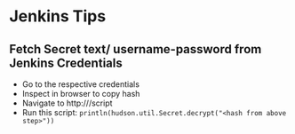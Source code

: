 # Jenkins Tips

## Fetch Secret text/ username-password from Jenkins Credentials
- Go to the respective credentials
- Inspect in browser to copy hash
- Navigate to http://<jenkins-host>/script
- Run this script: `println(hudson.util.Secret.decrypt("<hash from above step>"))`